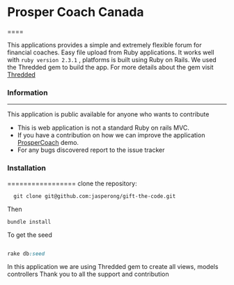 # Prosper Coach Canada
====

This applications provides a simple and extremely flexible forum for financial coaches. Easy file upload from Ruby applications. It works well with ```ruby version 2.3.1``` , platforms is built using Ruby on Rails. We used the Thredded gem to build the app. For more details about the gem visit [Thredded](https://github.com/thredded/thredded)

### Information
-------------------
This application is public available for anyone who wants to contribute
  * This is web application is not a standard Ruby on rails MVC.
  * If you have a contribution on how we can improve the application [ProsperCoach](https://fast-dusk-47603.herokuapp.com) demo.
  * For any bugs discovered report to the issue tracker

### Installation
=================
clone the repository:
  ```Shell
    git clone git@github.com:jasperong/gift-the-code.git
  ```

Then


```shell
bundle install
```

To get the seed

```rake

rake db:seed

```
In this application we are using Thredded gem to create all views, models controllers
Thank you to all the support and contribution
